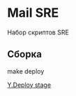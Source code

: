 # Mail SRE

Набор скриптов SRE

## Сборка

make deploy

[Y.Deploy stage](https://yd.yandex-team.ru/stages/mail_sre/)
